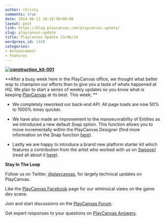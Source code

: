 ```yaml
---
author: christy
comments: true
date: 2014-06-13 10:18:58+00:00
layout: post
link: https://blog.playcanvas.com/playcanvas-update/
slug: playcanvas-update
title: PlayCanvas Update 13/06/14
wordpress_id: 1318
categories:
- Announcement
- Features
---
```


**[![construction_kit-001](https://blog.playcanvas.com/wp-content/uploads/2014/06/construction_kit-001.jpg)](http://blog.playcanvas.com/wp-content/uploads/2014/06/construction_kit-001.jpg)**




**After a busy week here in the PlayCanvas office, we thought what better way to champion our efforts than to give you a taste of whats happened at HQ. We plan to start a series of weekly updates so you know what is keeping [PlayCanvas](https://playcanvas.com/) at its best. This week; **






	
  * We completely reworked our back-end API. All page loads are now 50% to 1000% times quicker.



	
  * We have also made an improvement to the manoeuvrability of Entities as we introduced a new default Snap option. This function allows you to move incrementally within the PlayCanvas Designer (find more information on the Snap function [here](http://blog.playcanvas.com/snappy-new-update/)).



	
  * Lastly we are happy to introduce a brand new platform starter kit which features a contribution from the artist who worked with us on [Swooop!](http://swooop.playcanvas.com/) (read all about it [here](http://blog.playcanvas.com/platform-game-starter-kit/http://blog.playcanvas.com/platform-game-starter-kit/)).


**Stay In The Loop**


Follow us on Twitter, [@playcanvas](https://twitter.com/playcanvas), for largely technical updates on PlayCanvas.




Like the [PlayCanvas Facebook](http://facebook.com/playcanvas) page for our whimsical views on the game dev scene.




Join and start discussions on the [PlayCanvas Forum](http://forum.playcanvas.com/).




Get expert responses to your questions on [PlayCanvas Answers](http://answers.playcanvas.com/).
